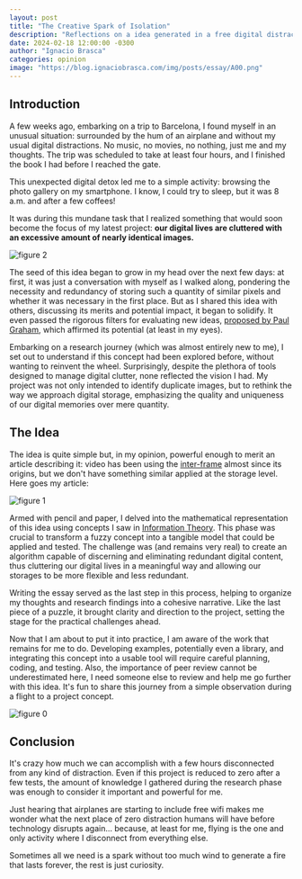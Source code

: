 ```yaml
---
layout: post
title: "The Creative Spark of Isolation"
description: "Reflections on a idea generated in a free digital distraction environment."
date: 2024-02-18 12:00:00 -0300
author: "Ignacio Brasca"
categories: opinion
image: "https://blog.ignaciobrasca.com/img/posts/essay/A00.png"
---
```


## Introduction

A few weeks ago, embarking on a trip to Barcelona, I found myself in an unusual situation: surrounded by the hum of an airplane and without my usual digital distractions. No music, no movies, no nothing, just me and my thoughts. The trip was scheduled to take at least four hours, and I finished the book I had before I reached the gate.

This unexpected digital detox led me to a simple activity: browsing the photo gallery on my smartphone. I know, I could try to sleep, but it was 8 a.m. and after a few coffees!

It was during this mundane task that I realized something that would soon become the focus of my latest project: **our digital lives are cluttered with an excessive amount of nearly identical images.**

![figure 2](https://blog.ignaciobrasca.com/img/posts/essay/A02.png)

The seed of this idea began to grow in my head over the next few days: at first, it was just a conversation with myself as I walked along, pondering the necessity and redundancy of storing such a quantity of similar pixels and whether it was necessary in the first place. But as I shared this idea with others, discussing its merits and potential impact, it began to solidify. It even passed the rigorous filters for evaluating new ideas, [proposed by Paul Graham](https://paulgraham.com/newideas.html#f3n), which affirmed its potential (at least in my eyes).

Embarking on a research journey (which was almost entirely new to me), I set out to understand if this concept had been explored before, without wanting to reinvent the wheel. Surprisingly, despite the plethora of tools designed to manage digital clutter, none reflected the vision I had. My project was not only intended to identify duplicate images, but to rethink the way we approach digital storage, emphasizing the quality and uniqueness of our digital memories over mere quantity.

## The Idea

The idea is quite simple but, in my opinion, powerful enough to merit an article describing it: video has been using the [inter-frame](https://en.wikipedia.org/wiki/Inter_frame) almost since its origins, but we don't have something similar applied at the storage level. Here goes my article:

![figure 1](https://blog.ignaciobrasca.com/img/posts/essay/A01.png)

Armed with pencil and paper, I delved into the mathematical representation of this idea using concepts I saw in [Information Theory](https://en.wikipedia.org/wiki/Information_theory). This phase was crucial to transform a fuzzy concept into a tangible model that could be applied and tested. The challenge was (and remains very real) to create an algorithm capable of discerning and eliminating redundant digital content, thus cluttering our digital lives in a meaningful way and allowing our storages to be more flexible and less redundant.

Writing the essay served as the last step in this process, helping to organize my thoughts and research findings into a cohesive narrative. Like the last piece of a puzzle, it brought clarity and direction to the project, setting the stage for the practical challenges ahead.

Now that I am about to put it into practice, I am aware of the work that remains for me to do. Developing examples, potentially even a library, and integrating this concept into a usable tool will require careful planning, coding, and testing. Also, the importance of peer review cannot be underestimated here, I need someone else to review and help me go further with this idea. It's fun to share this journey from a simple observation during a flight to a project concept. 

![figure 0](https://blog.ignaciobrasca.com/img/posts/essay/A00.png)

## Conclusion

It's crazy how much we can accomplish with a few hours disconnected from any kind of distraction. Even if this project is reduced to zero after a few tests, the amount of knowledge I gathered during the research phase was enough to consider it important and powerful for me.

Just hearing that airplanes are starting to include free wifi makes me wonder what the next place of zero distraction humans will have before technology disrupts again... because, at least for me, flying is the one and only activity where I disconnect from everything else.

Sometimes all we need is a spark without too much wind to generate a fire that lasts forever, the rest is just curiosity. 